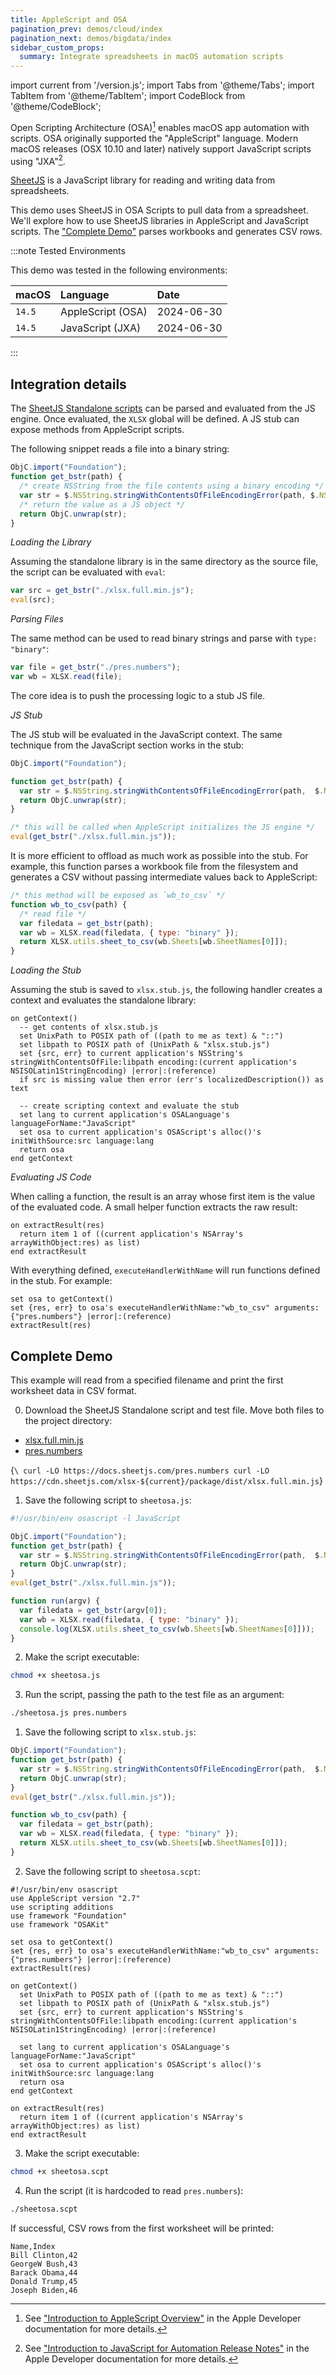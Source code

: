 ```yaml
---
title: AppleScript and OSA
pagination_prev: demos/cloud/index
pagination_next: demos/bigdata/index
sidebar_custom_props:
  summary: Integrate spreadsheets in macOS automation scripts
---
```


import current from '/version.js';
import Tabs from '@theme/Tabs';
import TabItem from '@theme/TabItem';
import CodeBlock from '@theme/CodeBlock';

Open Scripting Architecture (OSA)[^1] enables macOS app automation with scripts.
OSA originally supported the "AppleScript" language. Modern macOS releases
(OSX 10.10 and later) natively support JavaScript scripts using "JXA"[^2].

[SheetJS](https://sheetjs.com) is a JavaScript library for reading and writing
data from spreadsheets.

This demo uses SheetJS in OSA Scripts to pull data from a spreadsheet. We'll
explore how to use SheetJS libraries in AppleScript and JavaScript scripts. The
["Complete Demo"](#complete-demo) parses workbooks and generates CSV rows.

:::note Tested Environments

This demo was tested in the following environments:

| macOS  | Language          | Date       |
|:-------|:------------------|:-----------|
| `14.5` | AppleScript (OSA) | 2024-06-30 |
| `14.5` | JavaScript (JXA)  | 2024-06-30 |

:::

## Integration details

The [SheetJS Standalone scripts](/docs/getting-started/installation/standalone)
can be parsed and evaluated from the JS engine. Once evaluated, the `XLSX`
global will be defined. A JS stub can expose methods from AppleScript scripts.

<Tabs groupId="osa">
  <TabItem value="js" label="JavaScript">

The following snippet reads a file into a binary string:

```js
ObjC.import("Foundation");
function get_bstr(path) {
  /* create NSString from the file contents using a binary encoding */
  var str = $.NSString.stringWithContentsOfFileEncodingError(path, $.NSISOLatin1StringEncoding, null);
  /* return the value as a JS object */
  return ObjC.unwrap(str);
}
```

_Loading the Library_

Assuming the standalone library is in the same directory as the source file,
the script can be evaluated with `eval`:

```js
var src = get_bstr("./xlsx.full.min.js");
eval(src);
```

_Parsing Files_

The same method can be used to read binary strings and parse with `type: "binary"`:

```js
var file = get_bstr("./pres.numbers");
var wb = XLSX.read(file);
```

  </TabItem>
  <TabItem value="as" label="AppleScript">

The core idea is to push the processing logic to a stub JS file.

_JS Stub_

The JS stub will be evaluated in the JavaScript context. The same technique from
the JavaScript section works in the stub:

```js
ObjC.import("Foundation");

function get_bstr(path) {
  var str = $.NSString.stringWithContentsOfFileEncodingError(path,  $.NSISOLatin1StringEncoding, null);
  return ObjC.unwrap(str);
}

/* this will be called when AppleScript initializes the JS engine */
eval(get_bstr("./xlsx.full.min.js"));
```

It is more efficient to offload as much work as possible into the stub.  For
example, this function parses a workbook file from the filesystem and generates
a CSV without passing intermediate values back to AppleScript:

```js
/* this method will be exposed as `wb_to_csv` */
function wb_to_csv(path) {
  /* read file */
  var filedata = get_bstr(path);
  var wb = XLSX.read(filedata, { type: "binary" });
  return XLSX.utils.sheet_to_csv(wb.Sheets[wb.SheetNames[0]]);
}
```

_Loading the Stub_

Assuming the stub is saved to `xlsx.stub.js`, the following handler creates a
context and evaluates the standalone library:

```applescript
on getContext()
  -- get contents of xlsx.stub.js
  set UnixPath to POSIX path of ((path to me as text) & "::")
  set libpath to POSIX path of (UnixPath & "xlsx.stub.js")
  set {src, err} to current application's NSString's stringWithContentsOfFile:libpath encoding:(current application's NSISOLatin1StringEncoding) |error|:(reference)
  if src is missing value then error (err's localizedDescription()) as text

  -- create scripting context and evaluate the stub
  set lang to current application's OSALanguage's languageForName:"JavaScript"
  set osa to current application's OSAScript's alloc()'s initWithSource:src language:lang
  return osa
end getContext
```

_Evaluating JS Code_

When calling a function, the result is an array whose first item is the value of
the evaluated code. A small helper function extracts the raw result:

```applescript
on extractResult(res)
  return item 1 of ((current application's NSArray's arrayWithObject:res) as list)
end extractResult
```

With everything defined, `executeHandlerWithName` will run functions defined in
the stub.  For example:

```applescript
set osa to getContext()
set {res, err} to osa's executeHandlerWithName:"wb_to_csv" arguments:{"pres.numbers"} |error|:(reference)
extractResult(res)
```

  </TabItem>
</Tabs>

## Complete Demo

This example will read from a specified filename and print the first worksheet
data in CSV format.

0) Download the SheetJS Standalone script and test file. Move both files to
the project directory:

<ul>
<li><a href={`https://cdn.sheetjs.com/xlsx-${current}/package/dist/xlsx.full.min.js`}>xlsx.full.min.js</a></li>
<li><a href="https://docs.sheetjs.com/pres.numbers">pres.numbers</a></li>
</ul>

<CodeBlock language="bash">{`\
curl -LO https://docs.sheetjs.com/pres.numbers
curl -LO https://cdn.sheetjs.com/xlsx-${current}/package/dist/xlsx.full.min.js`}
</CodeBlock>

<Tabs groupId="osa">
  <TabItem value="js" label="JavaScript">

1) Save the following script to `sheetosa.js`:

```js title="sheetosa.js"
#!/usr/bin/env osascript -l JavaScript

ObjC.import("Foundation");
function get_bstr(path) {
  var str = $.NSString.stringWithContentsOfFileEncodingError(path,  $.NSISOLatin1StringEncoding, null);
  return ObjC.unwrap(str);
}
eval(get_bstr("./xlsx.full.min.js"));

function run(argv) {
  var filedata = get_bstr(argv[0]);
  var wb = XLSX.read(filedata, { type: "binary" });
  console.log(XLSX.utils.sheet_to_csv(wb.Sheets[wb.SheetNames[0]]));
}
```

2) Make the script executable:

```bash
chmod +x sheetosa.js
```

3) Run the script, passing the path to the test file as an argument:

```bash
./sheetosa.js pres.numbers
```

  </TabItem>
  <TabItem value="as" label="AppleScript">

1) Save the following script to `xlsx.stub.js`:

```js title="xlsx.stub.js"
ObjC.import("Foundation");
function get_bstr(path) {
  var str = $.NSString.stringWithContentsOfFileEncodingError(path,  $.NSISOLatin1StringEncoding, null);
  return ObjC.unwrap(str);
}
eval(get_bstr("./xlsx.full.min.js"));

function wb_to_csv(path) {
  var filedata = get_bstr(path);
  var wb = XLSX.read(filedata, { type: "binary" });
  return XLSX.utils.sheet_to_csv(wb.Sheets[wb.SheetNames[0]]);
}
```

2) Save the following script to `sheetosa.scpt`:

```applescript title="sheetosa.scpt"
#!/usr/bin/env osascript
use AppleScript version "2.7"
use scripting additions
use framework "Foundation"
use framework "OSAKit"

set osa to getContext()
set {res, err} to osa's executeHandlerWithName:"wb_to_csv" arguments:{"pres.numbers"} |error|:(reference)
extractResult(res)

on getContext()
  set UnixPath to POSIX path of ((path to me as text) & "::")
  set libpath to POSIX path of (UnixPath & "xlsx.stub.js")
  set {src, err} to current application's NSString's stringWithContentsOfFile:libpath encoding:(current application's NSISOLatin1StringEncoding) |error|:(reference)

  set lang to current application's OSALanguage's languageForName:"JavaScript"
  set osa to current application's OSAScript's alloc()'s initWithSource:src language:lang
  return osa
end getContext

on extractResult(res)
  return item 1 of ((current application's NSArray's arrayWithObject:res) as list)
end extractResult
```

3) Make the script executable:

```bash
chmod +x sheetosa.scpt
```

4) Run the script (it is hardcoded to read `pres.numbers`):

```bash
./sheetosa.scpt
```

  </TabItem>
</Tabs>

If successful, CSV rows from the first worksheet will be printed:

```
Name,Index
Bill Clinton,42
GeorgeW Bush,43
Barack Obama,44
Donald Trump,45
Joseph Biden,46
```

[^1]: See ["Introduction to AppleScript Overview"](https://developer.apple.com/library/archive/documentation/AppleScript/Conceptual/AppleScriptX/AppleScriptX.html) in the Apple Developer documentation for more details.
[^2]: See ["Introduction to JavaScript for Automation Release Notes"](https://developer.apple.com/library/archive/releasenotes/InterapplicationCommunication/RN-JavaScriptForAutomation/Articles/Introduction.html) in the Apple Developer documentation for more details.
